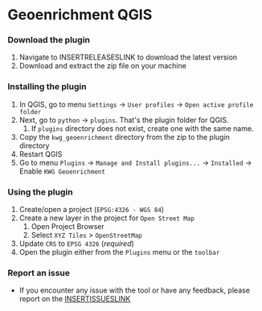 # Geoenrichment QGIS

### Download the plugin

1. Navigate to INSERTRELEASESLINK to download the latest version
2. Download and extract the zip file on your machine

### Installing the plugin

1. In QGIS, go to menu `Settings` -> `User profiles` -> `Open active profile folder`
2. Next, go to `python` -> `plugins`. That's the plugin folder for QGIS. 
    1. If `plugins` directory does not exist, create one with the same name.
3. Copy the `kwg_geoenrichment` directory from the zip to the plugin directory
4. Restart QGIS
5. Go to menu `Plugins` -> `Manage and Install plugins...` -> `Installed` -> Enable `KWG Geoenrichment`

### Using the plugin

1. Create/open a project (`EPSG:4326 - WGS 84`)
2. Create a new layer in the project for `Open Street Map`
    1.  Open Project Browser
    2.  Select `XYZ Tiles` > `OpenStreetMap`
3. Update `CRS` to `EPSG 4326` (_required_)
4. Open the plugin either from the `Plugins` menu or the `toolbar`

### Report an issue
- If you encounter any issue with the tool or have any feedback, please report on the [INSERTISSUESLINK]()
